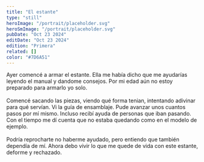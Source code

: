 ```yaml
---
title: "El estante"
type: "still"
heroImage: "/portrait/placeholder.svg"
heroSmImage: "/portrait/placeholder.svg"
pubDate: "Oct 23 2024"
editDate: "Oct 23 2024"
edition: "Primera"
related: []
color: "#7D6A51"
---
```


Ayer comencé a armar el estante. Ella me había dicho que me ayudarías leyendo el manual y dandome consejos. Por mi edad aún no estoy preparado para armarlo yo solo.
<br><br>
Comencé sacando las piezas, viendo qué forma tenian, intentando adivinar para qué servían. Vi la guía de ensamblaje. Pude avanzar unos cuantos pasos por mí mismo. Incluso recibí ayuda de personas que iban pasando. Con el tiempo me dí cuenta que no estaba quedando como en el modelo de ejemplo.
<br><br>
Podría reprocharte no haberme ayudado, pero entiendo que también dependía de mí. Ahora debo vivir lo que me quede de vida con este estante, deforme y rechazado.
